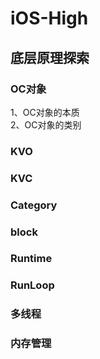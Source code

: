 # iOS-High


## 底层原理探索


### OC对象

1、OC对象的本质<br/>
2、OC对象的类别


### KVO


### KVC


### Category


### block


### Runtime


### RunLoop


### 多线程


### 内存管理
